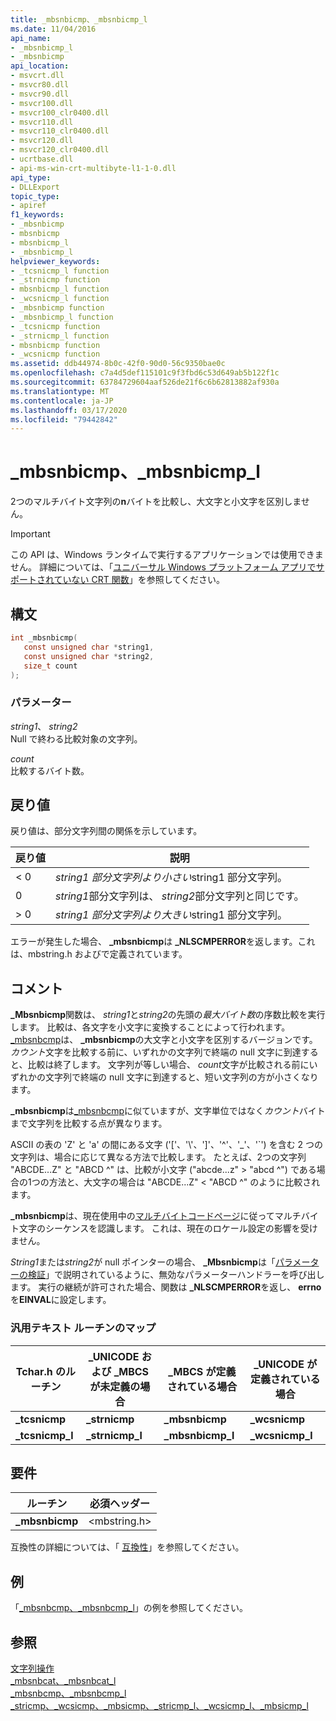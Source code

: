 ```yaml
---
title: _mbsnbicmp、_mbsnbicmp_l
ms.date: 11/04/2016
api_name:
- _mbsnbicmp_l
- _mbsnbicmp
api_location:
- msvcrt.dll
- msvcr80.dll
- msvcr90.dll
- msvcr100.dll
- msvcr100_clr0400.dll
- msvcr110.dll
- msvcr110_clr0400.dll
- msvcr120.dll
- msvcr120_clr0400.dll
- ucrtbase.dll
- api-ms-win-crt-multibyte-l1-1-0.dll
api_type:
- DLLExport
topic_type:
- apiref
f1_keywords:
- _mbsnbicmp
- mbsnbicmp
- mbsnbicmp_l
- _mbsnbicmp_l
helpviewer_keywords:
- _tcsnicmp_l function
- _strnicmp function
- mbsnbicmp_l function
- _wcsnicmp_l function
- _mbsnbicmp function
- _mbsnbicmp_l function
- _tcsnicmp function
- _strnicmp_l function
- mbsnbicmp function
- _wcsnicmp function
ms.assetid: ddb44974-8b0c-42f0-90d0-56c9350bae0c
ms.openlocfilehash: c7a4d5def115101c9f3fbd6c53d649ab5b122f1c
ms.sourcegitcommit: 63784729604aaf526de21f6c6b62813882af930a
ms.translationtype: MT
ms.contentlocale: ja-JP
ms.lasthandoff: 03/17/2020
ms.locfileid: "79442842"
---
```

# <a name="_mbsnbicmp-_mbsnbicmp_l"></a>_mbsnbicmp、_mbsnbicmp_l

2つのマルチバイト文字列の**n**バイトを比較し、大文字と小文字を区別しません。

> [!IMPORTANT]
> この API は、Windows ランタイムで実行するアプリケーションでは使用できません。 詳細については、「[ユニバーサル Windows プラットフォーム アプリでサポートされていない CRT 関数](../../cppcx/crt-functions-not-supported-in-universal-windows-platform-apps.md)」を参照してください。

## <a name="syntax"></a>構文

```C
int _mbsnbicmp(
   const unsigned char *string1,
   const unsigned char *string2,
   size_t count
);
```

### <a name="parameters"></a>パラメーター

*string1*、 *string2*<br/>
Null で終わる比較対象の文字列。

*count*<br/>
比較するバイト数。

## <a name="return-value"></a>戻り値

戻り値は、部分文字列間の関係を示しています。

|戻り値|説明|
|------------------|-----------------|
|< 0|*string1* *部分文字列より小さい*string1 部分文字列。|
|0|*string1*部分文字列は、 *string2*部分文字列と同じです。|
|> 0|*string1* *部分文字列より大きい*string1 部分文字列。|

エラーが発生した場合、 **_mbsnbicmp**は **_NLSCMPERROR**を返します。これは、mbstring.h およびで定義されています。

## <a name="remarks"></a>コメント

**_Mbsnbicmp**関数は、 *string1*と*string2*の先頭の*最大バイト数*の序数比較を実行します。 比較は、各文字を小文字に変換することによって行われます。[_mbsnbcmp](mbsnbcmp-mbsnbcmp-l.md)は、 **_mbsnbicmp**の大文字と小文字を区別するバージョンです。 *カウント*文字を比較する前に、いずれかの文字列で終端の null 文字に到達すると、比較は終了します。 文字列が等しい場合、 *count*文字が比較される前にいずれかの文字列で終端の null 文字に到達すると、短い文字列の方が小さくなります。

**_mbsnbicmp**は[_mbsnbcmp](mbsnbcmp-mbsnbcmp-l.md)に似ていますが、文字単位ではなく*カウント*バイトまで文字列を比較する点が異なります。

ASCII の表の 'Z' と 'a' の間にある文字 ('['、'\\'、']'、'^'、'_'、'\`') を含む 2 つの文字列は、場合に応じて異なる方法で比較します。 たとえば、2つの文字列 "ABCDE...Z" と "ABCD ^" は、比較が小文字 ("abcde...z" > "abcd ^") である場合の1つの方法と、大文字の場合は "ABCDE...Z" < "ABCD ^" のように比較されます。

**_mbsnbicmp**は、現在使用中の[マルチバイトコードページ](../../c-runtime-library/code-pages.md)に従ってマルチバイト文字のシーケンスを認識します。 これは、現在のロケール設定の影響を受けません。

*String1*または*string2*が null ポインターの場合、 **_Mbsnbicmp**は「[パラメーターの検証](../../c-runtime-library/parameter-validation.md)」で説明されているように、無効なパラメーターハンドラーを呼び出します。 実行の継続が許可された場合、関数は **_NLSCMPERROR**を返し、 **errno**を**EINVAL**に設定します。

### <a name="generic-text-routine-mappings"></a>汎用テキスト ルーチンのマップ

|Tchar.h のルーチン|_UNICODE および _MBCS が未定義の場合|_MBCS が定義されている場合|_UNICODE が定義されている場合|
|---------------------|--------------------------------------|--------------------|-----------------------|
|**_tcsnicmp**|**_strnicmp**|**_mbsnbicmp**|**_wcsnicmp**|
|**_tcsnicmp_l**|**_strnicmp_l**|**_mbsnbicmp_l**|**_wcsnicmp_l**|

## <a name="requirements"></a>要件

|ルーチン|必須ヘッダー|
|-------------|---------------------|
|**_mbsnbicmp**|\<mbstring.h>|

互換性の詳細については、「 [互換性](../../c-runtime-library/compatibility.md)」を参照してください。

## <a name="example"></a>例

「[_mbsnbcmp、_mbsnbcmp_l](mbsnbcmp-mbsnbcmp-l.md)」の例を参照してください。

## <a name="see-also"></a>参照

[文字列操作](../../c-runtime-library/string-manipulation-crt.md)<br/>
[_mbsnbcat、_mbsnbcat_l](mbsnbcat-mbsnbcat-l.md)<br/>
[_mbsnbcmp、_mbsnbcmp_l](mbsnbcmp-mbsnbcmp-l.md)<br/>
[_stricmp、_wcsicmp、_mbsicmp、_stricmp_l、_wcsicmp_l、_mbsicmp_l](stricmp-wcsicmp-mbsicmp-stricmp-l-wcsicmp-l-mbsicmp-l.md)<br/>
